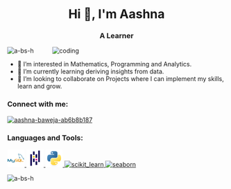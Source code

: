 <h1 align="center">Hi 👋, I'm Aashna</h1>
<h3 align="center">A Learner</h3>
<img align="right" alt="coding" width="400" src="https://user-images.githubusercontent.com/111043457/210130463-100991a2-6ef4-4f9b-b5db-209e07ad61d9.gif">
<p align="left"> <img src="https://komarev.com/ghpvc/?username=a-bs-h&label=Profile%20views&color=0e75b6&style=flat" alt="a-bs-h" /> </p>

- 🔭 I’m interested in Mathematics, Programming and Analytics.
- 🌱 I’m currently learning deriving insights from data.
- 👯 I’m looking to collaborate on Projects where I can implement my skills, learn and grow.

<h3 align="left">Connect with me:</h3>
<p align="left">
<a href="https://linkedin.com/in/aashna-baweja-ab6b8b187" target="blank"><img align="center" src="https://raw.githubusercontent.com/rahuldkjain/github-profile-readme-generator/master/src/images/icons/Social/linked-in-alt.svg" alt="aashna-baweja-ab6b8b187" height="30" width="40" /></a>
</p>

<h3 align="left">Languages and Tools:</h3>
<p align="left"> <a href="https://www.mysql.com/" target="_blank" rel="noreferrer"> <img src="https://raw.githubusercontent.com/devicons/devicon/master/icons/mysql/mysql-original-wordmark.svg" alt="mysql" width="40" height="40"/> </a> <a href="https://pandas.pydata.org/" target="_blank" rel="noreferrer"> <img src="https://raw.githubusercontent.com/devicons/devicon/2ae2a900d2f041da66e950e4d48052658d850630/icons/pandas/pandas-original.svg" alt="pandas" width="40" height="40"/> </a> <a href="https://www.python.org" target="_blank" rel="noreferrer"> <img src="https://raw.githubusercontent.com/devicons/devicon/master/icons/python/python-original.svg" alt="python" width="40" height="40"/> </a> <a href="https://scikit-learn.org/" target="_blank" rel="noreferrer"> <img src="https://upload.wikimedia.org/wikipedia/commons/0/05/Scikit_learn_logo_small.svg" alt="scikit_learn" width="40" height="40"/> </a> <a href="https://seaborn.pydata.org/" target="_blank" rel="noreferrer"> <img src="https://seaborn.pydata.org/_images/logo-mark-lightbg.svg" alt="seaborn" width="40" height="40"/> </a> </p>

<p><img align="center" src="https://github-readme-stats.vercel.app/api/top-langs?username=a-bs-h&show_icons=true&locale=en&layout=compact" alt="a-bs-h" /></p>

